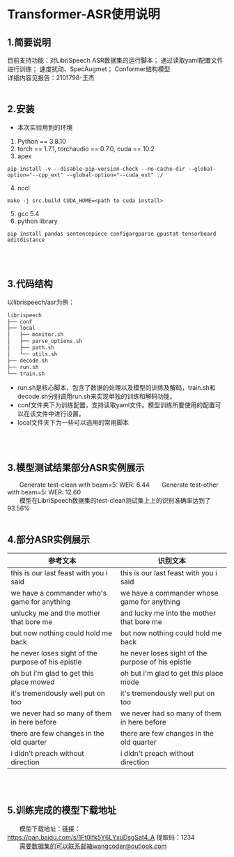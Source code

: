 # Transformer-ASR使用说明

## 1.简要说明

目前支持功能：对LibriSpeech ASR数据集的运行脚本； 通过读取yaml配置文件进行训练； 速度扰动、SpecAugmet； Conformer结构模型  
详细内容见报告：2101798-王杰
<br/>
<br/>
## 2.安装

* 本次实验用到的环境

1. Python == 3.8.10
2. torch == 1.7.1, torchaudio == 0.7.0, cuda == 10.2
3. apex
```
pip install -v --disable-pip-version-check --no-cache-dir --global-option="--cpp_ext" --global-option="--cuda_ext" ./
```
4. nccl
```
make -j src.build CUDA_HOME=<path to cuda install>
```
5. gcc 5.4
6. python library 
```
pip install pandas sentencepiece configargparse gpustat tensorboard editdistance
```
<br/>
<br/>

## 3.代码结构
以librispeech/asr为例：
```markdown
librispeech  
├── conf  
├── local  
│   ├── monitor.sh  
│   ├── parse_options.sh  
│   ├── path.sh  
│   └── utils.sh  
├── decode.sh  
├── run.sh  
└── train.sh  
```

- run.sh是核心脚本，包含了数据的处理以及模型的训练及解码，train.sh和decode.sh分别调用run.sh来实现单独的训练和解码功能。
- conf文件夹下为训练配置，支持读取yaml文件。模型训练所要使用的配置可以在该文件中进行设置。
- local文件夹下为一些可以选用的常用脚本

<br/>
<br/>
  
## 3.模型测试结果部分ASR实例展示
&emsp;&emsp;Generate test-clean with beam=5: WER: 6.44&emsp;&emsp;Generate test-other with beam=5: WER: 12.60  
&emsp;&emsp;模型在LibriSpeech数据集的test-clean测试集上上的识别准确率达到了93.56%
<br/>
<br/>



## 4.部分ASR实例展示
|参考文本|识别文本|
|---|---|
|this is our last feast with you i said	|this is our last feast with you i said|
|we have a commander who's game for anything|we have a commander whose game for anything|
|unlucky me and the mother that bore me	|and lucky me into the mother that bore me|
|but now nothing could hold me back|	but now nothing could hold me back|
|he never loses sight of the purpose of his epistle	|he never loses sight of the purpose of his epistle|
|oh but i'm glad to get this place mowed	|oh but i'm glad to get this place mode|
|it's tremendously well put on too	|it's tremendously well put on too|
|we never had so many of them in here before	|we never had so many of them in here before|
|there are few changes in the old quarter|	there are few changes in the old quarter|
|i didn't preach without direction|	i didn't preach without direction|

<br/>
<br/>

## 5.训练完成的模型下载地址
&emsp;&emsp;模型下载地址：链接：https://pan.baidu.com/s/1Ft0lfk5Y6LYxuDsgSat4_A 提取码：1234   
&emsp;&emsp;需要数据集的可以联系邮箱wangcoder@outlook.com


